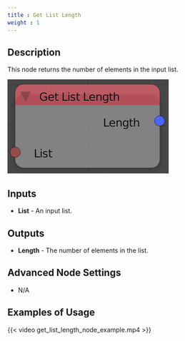 ```yaml
---
title : Get List Length
weight : 1
---
```


## Description

This node returns the number of elements in the input list.

![image](get_list_length_node.png)

## Inputs

  - **List** - An input list.

## Outputs

  - **Length** - The number of elements in the list.

## Advanced Node Settings

  - N/A

## Examples of Usage

{{< video get_list_length_node_example.mp4 >}}
